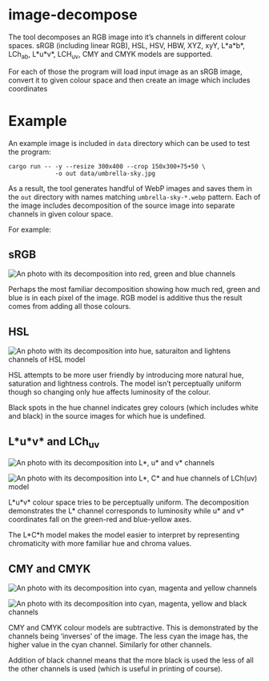# image-decompose

The tool decomposes an RGB image into it’s channels in different
colour spaces.  sRGB (including linear RGB), HSL, HSV, HBW, XYZ, xyY,
L\*a\*b\*, LCh<sub>ab</sub>, L\*u\*v\*, LCH<sub>uv</sub>, CMY and CMYK
models are supported.

For each of those the program will load input image as an sRGB image,
convert it to given colour space and then create an image which
includes coordinates

# Example

An example image is included in `data` directory which can be used to
test the program:

    cargo run -- -y --resize 300x400 --crop 150x300+75+50 \
                 -o out data/umbrella-sky.jpg


As a result, the tool generates handful of WebP images and saves them
in the `out` directory with names matching `umbrella-sky-*.webp`
pattern.  Each of the image includes decomposition of the source image
into separate channels in given colour space.

For example:

## sRGB

![An photo with its decomposition into red, green and blue
channels](out/umbrella-sky-rgb.webp)

Perhaps the most familiar decomposition showing how much red, green
and blue is in each pixel of the image.  RGB model is additive thus
the result comes from adding all those colours.

## HSL

![An photo with its decomposition into hue, saturaiton and lightens
channels of HSL model](out/umbrella-sky-hsl.webp)

HSL attempts to be more user friendly by introducing more natural hue,
saturation and lightness controls.  The model isn’t perceptually
uniform though so changing only hue affects luminosity of the colour.

Black spots in the hue channel indicates grey colours (which includes
white and black) in the source images for which hue is undefined.

## L\*u\*v\* and LCh<sub>uv</sub>

![An photo with its decomposition into L\*, u\* and v\*
channels](out/umbrella-sky-luv.webp)

![An photo with its decomposition into L\*, C\* and hue channels of
LCh(uv) model](out/umbrella-sky-lchuv.webp)

L\*u\*v\* colour space tries to be perceptually uniform.  The
decomposition demonstrates the L\* channel corresponds to luminosity
while u\* and v\* coordinates fall on the green-red and blue-yellow
axes.

The L\*C\*h model makes the model easier to interpret by representing
chromaticity with more familiar hue and chroma values.

## CMY and CMYK

![An photo with its decomposition into cyan, magenta and yellow
channels](out/umbrella-sky-cmy.webp)

![An photo with its decomposition into cyan, magenta, yellow and black
channels](out/umbrella-sky-cmyk.webp)

CMY and CMYK colour models are subtractive.  This is demonstrated by
the channels being ‘inverses’ of the image.  The less cyan the image
has, the higher value in the cyan channel.  Similarly for other
channels.

Addition of black channel means that the more black is used the less
of all the other channels is used (which is useful in printing of
course).
